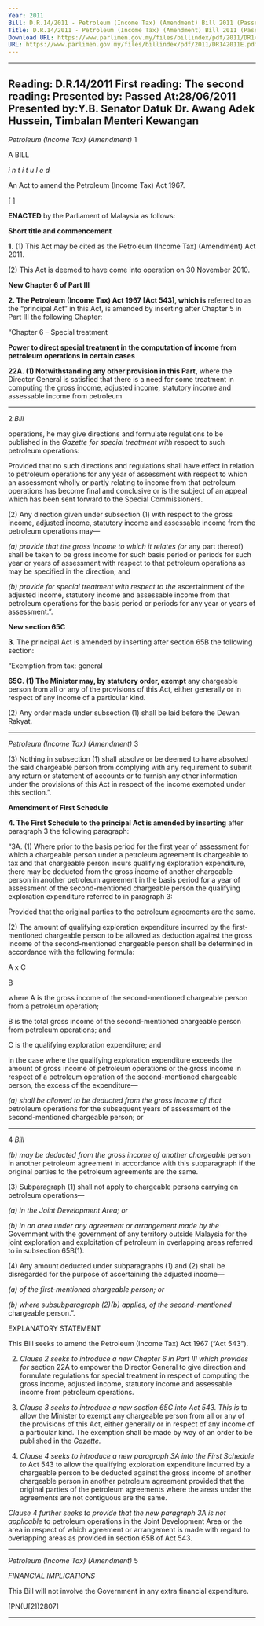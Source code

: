 ```yaml
---
Year: 2011
Bill: D.R.14/2011 - Petroleum (Income Tax) (Amendment) Bill 2011 (Passed)
Title: D.R.14/2011 - Petroleum (Income Tax) (Amendment) Bill 2011 (Passed)
Download URL: https://www.parlimen.gov.my/files/billindex/pdf/2011/DR142011E.pdf
URL: https://www.parlimen.gov.my/files/billindex/pdf/2011/DR142011E.pdf
---
```

---
Reading:
D.R.14/2011
First reading:
The second reading:
Presented by:
Passed At:28/06/2011
Presented by:Y.B. Senator Datuk Dr. Awang Adek Hussein, Timbalan Menteri Kewangan
---

_Petroleum (Income Tax) (Amendment)_ 1

A BILL

_i n t i t u l e d_

An Act to amend the Petroleum (Income Tax) Act 1967.

[ ]

**ENACTED** by the Parliament of Malaysia as follows:

**Short title and commencement**

**1.** (1) This Act may be cited as the Petroleum (Income Tax)
(Amendment) Act 2011.

(2) This Act is deemed to have come into operation on
30 November 2010.

**New Chapter 6 of Part III**

**2. The Petroleum (Income Tax) Act 1967 [Act 543], which is**
referred to as the “principal Act” in this Act, is amended by
inserting after Chapter 5 in Part III the following Chapter:

“Chapter 6 – Special treatment

**Power to direct special treatment in the computation of**
**income from petroleum operations in certain cases**

**22A. (1) Notwithstanding any other provision in this Part,**
where the Director General is satisfied that there is a need
for some treatment in computing the gross income, adjusted
income, statutory income and assessable income from petroleum


-----

2 _Bill_

operations, he may give directions and formulate regulations
to be published in the _Gazette for special treatment with_
respect to such petroleum operations:

Provided that no such directions and regulations shall have
effect in relation to petroleum operations for any year of
assessment with respect to which an assessment wholly or
partly relating to income from that petroleum operations has
become final and conclusive or is the subject of an appeal which
has been sent forward to the Special Commissioners.

(2) Any direction given under subsection (1) with respect
to the gross income, adjusted income, statutory income and
assessable income from the petroleum operations may—

_(a) provide that the gross income to which it relates (or_
any part thereof) shall be taken to be gross income
for such basis period or periods for such year or
years of assessment with respect to that petroleum
operations as may be specified in the direction;
and

_(b) provide for special treatment with respect to the_
ascertainment of the adjusted income, statutory
income and assessable income from that petroleum
operations for the basis period or periods for any
year or years of assessment.”.

**New section 65C**

**3.** The principal Act is amended by inserting after section 65B
the following section:

“Exemption from tax: general

**65C. (1) The Minister may, by statutory order, exempt**
any chargeable person from all or any of the provisions of
this Act, either generally or in respect of any income of a
particular kind.

(2) Any order made under subsection (1) shall be laid
before the Dewan Rakyat.


-----

_Petroleum (Income Tax) (Amendment)_ 3

(3) Nothing in subsection (1) shall absolve or be deemed
to have absolved the said chargeable person from complying
with any requirement to submit any return or statement
of accounts or to furnish any other information under the
provisions of this Act in respect of the income exempted
under this section.”.

**Amendment of First Schedule**

**4. The First Schedule to the principal Act is amended by inserting**
after paragraph 3 the following paragraph:

“3A. (1) Where prior to the basis period for the first year of assessment
for which a chargeable person under a petroleum agreement is chargeable
to tax and that chargeable person incurs qualifying exploration expenditure,
there may be deducted from the gross income of another chargeable
person in another petroleum agreement in the basis period for a year of
assessment of the second-mentioned chargeable person the qualifying
exploration expenditure referred to in paragraph 3:

Provided that the original parties to the petroleum agreements are the
same.

(2) The amount of qualifying exploration expenditure incurred by the
first-mentioned chargeable person to be allowed as deduction against
the gross income of the second-mentioned chargeable person shall be
determined in accordance with the following formula:

A x C

B

where A is the gross income of the second-mentioned
chargeable person from a petroleum operation;

B is the total gross income of the second-mentioned
chargeable person from petroleum operations;
and

C is the qualifying exploration expenditure; and

in the case where the qualifying exploration expenditure exceeds the
amount of gross income of petroleum operations or the gross income
in respect of a petroleum operation of the second-mentioned chargeable
person, the excess of the expenditure—

_(a) shall be allowed to be deducted from the gross income of that_
petroleum operations for the subsequent years of assessment
of the second-mentioned chargeable person; or


-----

4 _Bill_

_(b) may be deducted from the gross income of another chargeable_
person in another petroleum agreement in accordance with
this subparagraph if the original parties to the petroleum
agreements are the same.

(3) Subparagraph (1) shall not apply to chargeable persons carrying
on petroleum operations—

_(a) in the Joint Development Area; or_

_(b) in an area under any agreement or arrangement made by the_
Government with the government of any territory outside
Malaysia for the joint exploration and exploitation of petroleum
in overlapping areas referred to in subsection 65B(1).

(4) Any amount deducted under subparagraphs (1) and (2) shall be
disregarded for the purpose of ascertaining the adjusted income—

_(a) of the first-mentioned chargeable person; or_

_(b) where subsubparagraph (2)(b) applies, of the second-mentioned_
chargeable person.”.

EXPLANATORY STATEMENT

This Bill seeks to amend the Petroleum (Income Tax) Act 1967 (“Act
543”).

2. _Clause 2 seeks to introduce a new Chapter 6 in Part III which provides for_
section 22A to empower the Director General to give direction and formulate
regulations for special treatment in respect of computing the gross income,
adjusted income, statutory income and assessable income from petroleum
operations.

3. _Clause 3 seeks to introduce a new section 65C into Act 543. This is_
to allow the Minister to exempt any chargeable person from all or any of
the provisions of this Act, either generally or in respect of any income of
a particular kind. The exemption shall be made by way of an order to be
published in the _Gazette._

4. _Clause 4 seeks to introduce a new paragraph 3A into the First Schedule to_
Act 543 to allow the qualifying exploration expenditure incurred by a chargeable
person to be deducted against the gross income of another chargeable person in
another petroleum agreement provided that the original parties of the petroleum
agreements where the areas under the agreements are not contiguous are the
same.

_Clause 4 further seeks to provide that the new paragraph 3A is not applicable_
to petroleum operations in the Joint Development Area or the area in respect
of which agreement or arrangement is made with regard to overlapping areas
as provided in section 65B of Act 543.


-----

_Petroleum (Income Tax) (Amendment)_ 5

_FINANCIAL IMPLICATIONS_

This Bill will not involve the Government in any extra financial
expenditure.

[PN(U[2])2807]


-----

